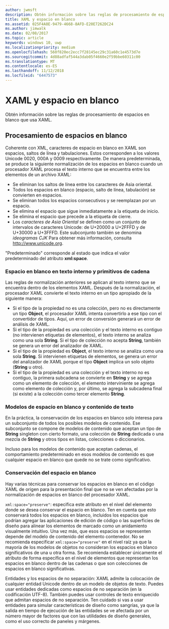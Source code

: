 ```yaml
---
author: jwmsft
description: Obtén información sobre las reglas de procesamiento de espacios en blanco que usa XAML.
title: XAML y espacio en blanco
ms.assetid: 025F4A8E-9479-4668-8AFD-E20E7262DC24
ms.author: jimwalk
ms.date: 02/08/2017
ms.topic: article
keywords: windows 10, uwp
ms.localizationpriority: medium
ms.openlocfilehash: 560f820ec2ecc7f28145ec29c31a60c1e4573d7e
ms.sourcegitcommit: 4d88adfaf544a3dab05f4660e2f59bbe60311c00
ms.translationtype: MT
ms.contentlocale: es-ES
ms.lasthandoff: 11/12/2018
ms.locfileid: "6447573"
---
```

# <a name="xaml-and-whitespace"></a>XAML y espacio en blanco


Obtén información sobre las reglas de procesamiento de espacios en blanco que usa XAML.

## <a name="whitespace-processing"></a>Procesamiento de espacios en blanco

Coherente con XML, caracteres de espacio en blanco en XAML son espacios, saltos de línea y tabulaciones. Estos corresponden a los valores Unicode 0020, 000A y 0009 respectivamente. De manera predeterminada, se produce la siguiente normalización de los espacios en blanco cuando un procesador XAML procesa el texto interno que se encuentra entre los elementos de un archivo XAML:

-   Se eliminan los saltos de línea entre los caracteres de Asia oriental.
-   Todos los espacios en blanco (espacio, salto de línea, tabulación) se convierten en espacios.
-   Se eliminan todos los espacios consecutivos y se reemplazan por un espacio.
-   Se elimina el espacio que sigue inmediatamente a la etiqueta de inicio.
-   Se elimina el espacio que precede a la etiqueta de cierre.
-   Los *caracteres de Asia Oriental* se definen como un conjunto de intervalos de caracteres Unicode: de U+20000 a U+2FFFD y de U+30000 a U+3FFFD. Este subconjunto también se denomina *ideogramas CJK* Para obtener más información, consulta http://www.unicode.org.

"Predeterminado" corresponde al estado que indica el valor predeterminado del atributo **xml:space**.

### <a name="whitespace-in-inner-text-and-string-primitives"></a>Espacio en blanco en texto interno y primitivos de cadena

Las reglas de normalización anteriores se aplican al texto interno que se encuentra dentro de los elementos XAML. Después de la normalización, el procesador XAML convierte el texto interno en un tipo apropiado de la siguiente manera:

-   Si el tipo de la propiedad no es una colección, pero no es directamente un tipo **Object**, el procesador XAML intenta convertirlo a ese tipo con el convertidor de tipos. Aquí, un error de conversión generará un error de análisis de XAML.
-   Si el tipo de la propiedad es una colección y el texto interno es contiguo (no intervienen etiquetas de elementos), el texto interno se analiza como una sola **String**. Si el tipo de colección no acepta **String**, también se genera un error del analizador de XAML.
-   Si el tipo de la propiedad es **Object**, el texto interno se analiza como una sola **String**. Si intervienen etiquetas de elementos, se genera un error del analizador de XAML porque el tipo **Object** implica un solo objeto (**String** u otro).
-   Si el tipo de la propiedad es una colección y el texto interno no es contiguo, la primera subcadena se convierte en **String** y se agrega como un elemento de colección, el elemento interviniente se agrega como elemento de colección y, por último, se agrega la subcadena final (si existe) a la colección como tercer elemento **String**.

### <a name="whitespace-and-text-content-models"></a>Modelos de espacio en blanco y contenido de texto

En la práctica, la conservación de los espacios en blanco solo interesa para un subconjunto de todos los posibles modelos de contenido. Ese subconjunto se compone de modelos de contenido que aceptan un tipo de **String** singleton con cierto formato, una colección de **String** dedicada o una mezcla de **String** y otros tipos en listas, colecciones o diccionarios.

Incluso para los modelos de contenido que aceptan cadenas, el comportamiento predeterminado en esos modelos de contenido es que cualquier espacio en blanco que quede no se trate como significativo.

### <a name="preserving-whitespace"></a>Conservación del espacio en blanco

Hay varias técnicas para conservar los espacios en blanco en el código XAML de origen para la presentación final que no se ven afectadas por la normalización de espacios en blanco del procesador XAML.

`xml:space="preserve"`: especifica este atributo en el nivel del elemento donde se desea conservar el espacio en blanco. Ten en cuenta que esto conservará todos los espacios en blanco, incluidos los espacios que podrían agregar las aplicaciones de edición de código o las superficies de diseño para alinear los elementos de marcado como un anidamiento visualmente intuitivo. Una vez más, que esos espacios se representen depende del modelo de contenido del elemento contenedor. No se recomienda especificar `xml:space="preserve"` en el nivel raíz ya que la mayoría de los modelos de objetos no consideran los espacios en blanco significativos de una u otra forma. Se recomienda establecer únicamente el atributo de forma específica en el nivel de elementos que representan los espacios en blanco dentro de las cadenas o que son colecciones de espacios en blanco significativas.

Entidades y los espacios de no separación: XAML admite la colocación de cualquier entidad Unicode dentro de un modelo de objetos de texto. Puedes usar entidades dedicadas como espacios de no separación (en la codificación UTF-8). También puedes usar controles de texto enriquecido que admitan espacios de no separación. Ten cuidado si vas a usar entidades para simular características de diseño como sangrías, ya que la salida en tiempo de ejecución de las entidades se ve afectada por un número mayor de factores que con las utilidades de diseño generales, como el uso correcto de paneles y márgenes.

